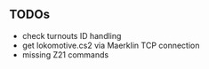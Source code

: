 TODOs
-----

- check turnouts ID handling
- get lokomotive.cs2 via Maerklin TCP connection
- missing Z21 commands

